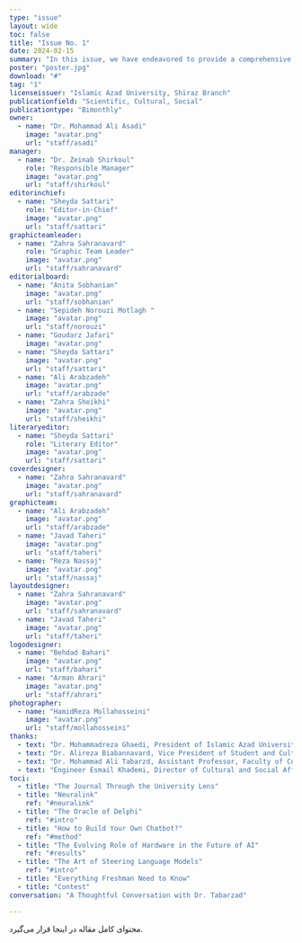 ```yaml
---
type: "issue" 
layout: wide
toc: false
title: "Issue No. 1"
date: 2024-02-15
summary: "In this issue, we have endeavored to provide a comprehensive overview of recent developments in artificial intelligence. Covering topics from language models to the role of hardware infrastructure and methodologies for developing intelligent systems, this edition focuses on key concepts and cutting-edge applications in the field. Additionally, our conversation with Dr. Tabarzad, a distinguished faculty member, offers a more precise perspective on AI, enriching the discourse with expert insights.\n\n\nBeyond these specialized discussions, we have also dedicated particular attention to incoming students by compiling a practical guide to help them navigate university life and its challenges. Furthermore, we have reflected the university’s perspective on our publication to give readers a clearer understanding of its significance and role within the academic community."
poster: "poster.jpg"
download: "#"
tag: "1"
licenseissuer: "Islamic Azad University, Shiraz Branch"
publicationfield: "Scientific, Cultural, Social"
publicationtype: "Bimonthly"
owner:
  - name: "Dr. Mohammad Ali Asadi"
    image: "avatar.png"
    url: "staff/asadi"
manager:
  - name: "Dr. Zeinab Shirkoul"
    role: "Responsible Manager"
    image: "avatar.png"
    url: "staff/shirkoul"
editorinchief:
  - name: "Sheyda Sattari"
    role: "Editor-in-Chief"
    image: "avatar.png"
    url: "staff/sattari"
graphicteamleader:
  - name: "Zahra Sahranavard"
    role: "Graphic Team Leader"
    image: "avatar.png"
    url: "staff/sahranavard"
editorialboard:
  - name: "Anita Sobhanian"
    image: "avatar.png"
    url: "staff/sobhanian"
  - name: "Sepideh Norouzi Motlagh "
    image: "avatar.png"
    url: "staff/norouzi"
  - name: "Goudarz Jafari"
    image: "avatar.png"
  - name: "Sheyda Sattari"
    image: "avatar.png"
    url: "staff/sattari"
  - name: "Ali Arabzadeh"
    image: "avatar.png"
    url: "staff/arabzade"
  - name: "Zahra Sheikhi"
    image: "avatar.png"
    url: "staff/sheikhi"
literaryeditor:
  - name: "Sheyda Sattari"
    role: "Literary Editor"
    image: "avatar.png"
    url: "staff/sattari"
coverdesigner:
  - name: "Zahra Sahranavard"
    image: "avatar.png"
    url: "staff/sahranavard"
graphicteam:
  - name: "Ali Arabzadeh"
    image: "avatar.png"
    url: "staff/arabzade"
  - name: "Javad Taheri"
    image: "avatar.png"
    url: "staff/taheri"
  - name: "Reza Nassaj"
    image: "avatar.png"
    url: "staff/nassaj"
layoutdesigner:
  - name: "Zahra Sahranavard"
    image: "avatar.png"
    url: "staff/sahranavard"
  - name: "Javad Taheri"
    image: "avatar.png"
    url: "staff/taheri"
logodesigner:
  - name: "Behdad Bahari"
    image: "avatar.png"
    url: "staff/bahari"
  - name: "Arman Ahrari"
    image: "avatar.png"
    url: "staff/ahrari"
photographer:
  - name: "HamidReza Mollahosseini"
    image: "avatar.png"
    url: "staff/mollahosseini"
thanks:
  - text: "Dr. Mohammadreza Ghaedi, President of Islamic Azad University, Shiraz Branch"
  - text: "Dr. Alireza Biabannavard, Vice President of Student and Cultural Affairs, Islamic Azad University, Shiraz Branch"
  - text: "Dr. Mohammad Ali Tabarzd, Assistant Professor, Faculty of Computer Science, Islamic Azad University, Shiraz Branch"
  - text: "Engineer Esmail Khademi, Director of Cultural and Social Affairs, Islamic Azad University, Shiraz Branch"
toci:
  - title: "The Journal Through the University Lens"
  - title: "Neuralink"
    ref: "#neuralink"
  - title: "The Oracle of Delphi"
    ref: "#intro"
  - title: "How to Build Your Own Chatbot?"
    ref: "#method"
  - title: "The Evolving Role of Hardware in the Future of AI"
    ref: "#results"
  - title: "The Art of Steering Language Models"
    ref: "#intro"
  - title: "Everything Freshman Need to Know"
  - title: "Contest" 
conversation: "A Thoughtful Conversation with Dr. Tabarzad"

---
```

محتوای کامل مقاله در اینجا قرار می‌گیرد.
